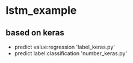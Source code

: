 # lstm_example
## based on keras
- predict value:regression 'label_keras.py'
- predict label:classification 'number_keras.py'
